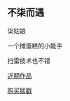 ## 不柒而遇


柒姑娘
 
一个摊蛋糕的小能手
 
扫雷技术也不错


 [近期作品](http://wx3.sinaimg.cn/mw690/81777750ly1fdz316g0k2j20zk0qodjc.jpg) 


 
 [购买猛戳](https://weidian.com/s/320657148?wfr=wx_profile) 
